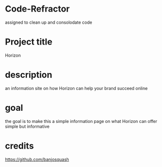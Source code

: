 # Code-Refractor
assigned to clean up and consolodate code
# Project title
Horizon
# description
an information site on how Horizon can help your brand succeed  online
# goal
the goal is to make this a simple information page on what Horizon can offer
simple but informative
# credits
https://github.com/banjosquash


